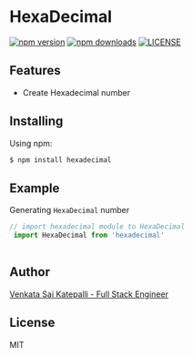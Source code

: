 # HexaDecimal
[![npm version](https://img.shields.io/npm/v/hexadecimal.svg?style=flat-square)](https://www.npmjs.org/package/hexadecimal)
[![npm downloads](https://img.shields.io/npm/dm/hexadecimal.svg?style=flat-square)](http://npm-stat.com/charts.html?package=hexadecimal)
[![LICENSE](https://img.shields.io/github/license/codejunkers1/hexadecimal.svg?style=flat-square)](https://github.com/codejunkers1/hexadecimal)

## Features

- Create Hexadecimal number

## Installing

Using npm:

```bash
$ npm install hexadecimal
```

## Example

Generating `HexaDecimal` number

```js
// import hexadecimal module to HexaDecimal
 import HexaDecimal from 'hexadecimal'
 
```

## Author

[Venkata Sai Katepalli - Full Stack Engineer](http://venkatasaikatepalli.github.io)

## License

MIT
